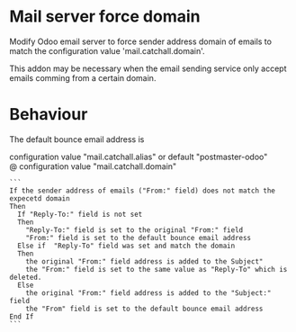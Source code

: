 Mail server force domain
========================

Modify Odoo email server to force sender address domain of emails 
to match the configuration value 'mail.catchall.domain'.

This addon may be necessary when the email sending service only accept emails comming
from a certain domain.

Behaviour
=========

The default bounce email address is

configuration value "mail.catchall.alias" or default "postmaster-odoo"  
@ configuration value "mail.catchall.domain"


    ```
    If the sender address of emails ("From:" field) does not match the expecetd domain
    Then
      If "Reply-To:" field is not set 
      Then
        "Reply-To:" field is set to the original "From:" field
        "From:" field is set to the default bounce email address
      Else if  "Reply-To" field was set and match the domain 
      Then
        the original "From:" field address is added to the Subject"
        the "From:" field is set to the same value as "Reply-To" which is deleted.
      Else
        the original "From:" field address is added to the "Subject:" field
        the "From" field is set to the default bounce email address
    End If
    ```
